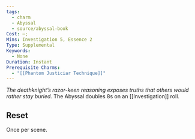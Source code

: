 ```yaml
---
tags:
  - charm
  - Abyssal
  - source/abyssal-book
Cost: —; 
Mins: Investigation 5, Essence 2
Type: Supplemental
Keywords:
  - None
Duration: Instant
Prerequisite Charms:
  - "[[Phantom Justiciar Technique]]"
---
```

*The deathknight’s razor-keen reasoning exposes truths that others would rather stay buried.*
The Abyssal doubles 8s on an [[Investigation]] roll.
## Reset 
Once per scene.